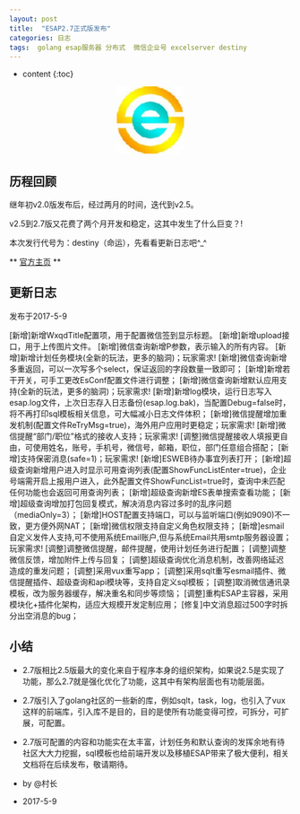 ```yaml
---
layout: post
title:  "ESAP2.7正式版发布"
categories: 日志
tags:  golang esap服务器 分布式  微信企业号 excelserver destiny
---
```


* content
{:toc}

<p align="center">
  <img src="/img/logo.jpg" width="120">
</p>

## 历程回顾
继年初v2.0版发布后，经过两月的时间，迭代到v2.5。

v2.5到2.7版又花费了两个月开发和稳定，这其中发生了什么巨变？!

本次发行代号为：destiny（命运），先看看更新日志吧^_^

** [官方主页](https://esap.erp8.net) **

## 更新日志

发布于2017-5-9

[新增]新增WxqdTitle配置项，用于配置微信签到显示标题。
[新增]新增upload接口，用于上传图片文件。
[新增]微信查询新增P参数，表示输入的所有内容。
[新增]新增计划任务模块(全新的玩法，更多的脑洞)；玩家需求!
[新增]微信查询新增多重返回，可以一次写多个select，保证返回的字段数量一致即可；
[新增]新增若干开关，可手工更改EsConf配置文件进行调整；
[新增]微信查询新增默认应用支持(全新的玩法，更多的脑洞)；玩家需求!
[新增]新增log模块，运行日志写入esap.log文件，上次日志存入日志备份(esap.log.bak)，当配置Debug=false时，将不再打印sql模板相关信息，可大幅减小日志文件体积；
[新增]微信提醒增加重发机制(配置文件ReTryMsg=true)，海外用户应用时更稳定；玩家需求!
[新增]微信提醒“部门/职位”格式的接收人支持；玩家需求!
[调整]微信提醒接收人填报更自由，可使用姓名，账号，手机号，微信号，邮箱，职位，部门任意组合搭配；
[新增]支持保密消息(safe=1)；玩家需求!
[新增]ESWEB待办事宜列表打开；
[新增]超级查询新增用户进入时显示可用查询列表(配置ShowFuncListEnter=true)，企业号端需开启上报用户进入，此外配置文件ShowFuncList=true时，查询中未匹配任何功能也会返回可用查询列表；
[新增]超级查询新增ES表单搜索查看功能；
[新增]超级查询增加打包回复模式，解决消息内容过多时的乱序问题（mediaOnly=3）；
[新增]HOST配置支持端口，可以与监听端口(例如9090)不一致，更方便外网NAT；
[新增]微信权限支持自定义角色权限支持；
[新增]esmail自定义发件人支持,可不使用系统Email账户,但与系统Email共用smtp服务器设置；玩家需求!
[调整]调整微信提醒，邮件提醒，使用计划任务进行配置；
[调整]调整微信反馈，增加附件上传与回复；
[调整]超级查询优化消息机制，改善网络延迟造成的重发问题；
[调整]采用vux重写app；
[调整]采用sqlt重写esmail插件、微信提醒插件、超级查询和api模块等，支持自定义sql模板；
[调整]取消微信通讯录模板，改为服务器缓存，解决重名和同步等烦恼；
[调整]重构ESAP主容器，采用模块化+插件化架构，适应大规模开发定制应用；
[修复]中文消息超过500字时拆分出空消息的bug；

## 小结
* 2.7版相比2.5版最大的变化来自于程序本身的组织架构，如果说2.5是实现了功能，那么2.7就是强化优化了功能，这其中有架构层面也有功能层面。

* 2.7版引入了golang社区的一些新的库，例如sqlt，task，log，也引入了vux这样的前端库，引入库不是目的，目的是使所有功能变得可控，可拆分，可扩展，可配置。

* 2.7版可配置的内容和功能实在太丰富，计划任务和默认查询的发挥余地有待社区大大力挖掘，sql模板也给前端开发以及移植ESAP带来了极大便利，相关文档将在后续发布，敬请期待。

* by @村长

* 2017-5-9


